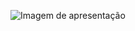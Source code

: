 ![Imagem de apresentação](https://user-images.githubusercontent.com/3299130/91671058-a5f0cf00-eaf9-11ea-85bc-8cb332aff421.png)
